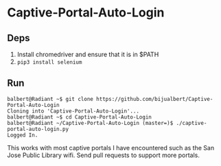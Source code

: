 # Captive-Portal-Auto-Login

## Deps

1. Install chromedriver and ensure that it is in $PATH
2. `pip3 install selenium`

## Run

    balbert@Radiant ~$ git clone https://github.com/bijualbert/Captive-Portal-Auto-Login
    Cloning into 'Captive-Portal-Auto-Login'...
    balbert@Radiant ~$ cd Captive-Portal-Auto-Login 
    balbert@Radiant ~/Captive-Portal-Auto-Login (master=)$ ./captive-portal-auto-login.py
    Logged In.

This works with most captive portals I have encountered such as the San Jose Public Library wifi. Send pull requests to support more portals. 

